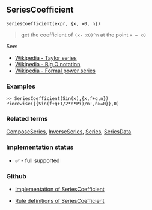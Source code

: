 ## SeriesCoefficient

```
SeriesCoefficient(expr, {x, x0, n})
```

> get the coefficient of `(x- x0)^n` at the point `x = x0`

See:
* [Wikipedia - Taylor series](https://en.wikipedia.org/wiki/Taylor_series)
* [Wikipedia - Big O notation](https://en.wikipedia.org/wiki/Big_O_notation)
* [Wikipedia - Formal power series](https://en.wikipedia.org/wiki/Formal_power_series)

### Examples

```
>> SeriesCoefficient(Sin(x),{x,f+g,n}) 
Piecewise({{Sin(f+g+1/2*n*Pi)/n!,n>=0}},0)
```

### Related terms
[ComposeSeries](ComposeSeries.md), [InverseSeries](InverseSeries.md), [Series](Series.md), [SeriesData](SeriesData.md)






### Implementation status

* &#x2705; - full supported

### Github

* [Implementation of SeriesCoefficient](https://github.com/axkr/symja_android_library/blob/master/symja_android_library/matheclipse-core/src/main/java/org/matheclipse/core/builtin/SeriesFunctions.java#L1657)

* [Rule definitions of SeriesCoefficient](https://github.com/axkr/symja_android_library/blob/master/symja_android_library/rule_sets/SeriesCoefficientRules.m)
